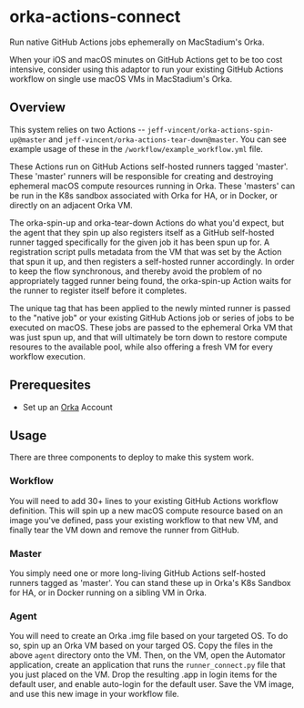 # orka-actions-connect

Run native GitHub Actions jobs ephemerally on MacStadium's Orka.  

When your iOS and macOS minutes on GitHub Actions get to be too cost intensive, consider using this adaptor to run your existing GitHub Actions workflow on single use macOS VMs in MacStadium's Orka. 

## Overview

This system relies on two Actions -- `jeff-vincent/orka-actions-spin-up@master` and `jeff-vincent/orka-actions-tear-down@master`. You can see example usage of these in the `/workflow/example_workflow.yml` file.

These Actions run on GitHub Actions self-hosted runners tagged 'master'. These 'master' runners will be responsible for creating and destroying ephemeral macOS compute resources running in Orka. These 'masters' can be run in the K8s sandbox associated with Orka for HA, or in Docker, or directly on an adjacent Orka VM. 

The orka-spin-up and orka-tear-down Actions do what you'd expect, but the agent that they spin up also registers itself as a GitHub self-hosted runner tagged specifically for the given job it has been spun up for. A registration script pulls metadata from the VM that was set by the Action that spun it up, and then registers a self-hosted runner accordingly. In order to keep the flow synchronous, and thereby avoid the problem of no appropriately tagged runner being found, the orka-spin-up Action waits for the runner to register itself before it completes. 

The unique tag that has been applied to the newly minted runner is passed to the "native job" or your existing GitHub Actions job or series of jobs to be executed on macOS. These jobs are passed to the ephemeral Orka VM that was just spun up, and that will ultimately be torn down to restore compute resoures to the available pool, while also offering a fresh VM for every workflow execution.


## Prerequesites

- Set up an [Orka](https://orkadocs.macstadium.com/docs) Account

## Usage

There are three components to deploy to make this system work.

### Workflow

You will need to add 30+ lines to your existing GitHub Actions workflow definition. This will spin up a new macOS compute resource based on an image you've defined, pass your existing workflow to that new VM, and finally tear the VM down and remove the runner from GitHub.

### Master

You simply need one or more long-living GitHub Actions self-hosted runners tagged as 'master'. You can stand these up in Orka's K8s Sandbox for HA, or in Docker running on a sibling VM in Orka.

### Agent

You will need to create an Orka .img file based on your targeted OS. To do so, spin up an Orka VM based on your targed OS. Copy the files in the above `agent` directory onto the VM. Then, on the VM, open the Automator application, create an application that runs the `runner_connect.py` file that you just placed on the VM. Drop the resulting .app in login items for the default user, and enable auto-login for the default user. Save the VM image, and use this new image in your workflow file.
